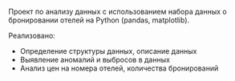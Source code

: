 Проект по анализу данных с использованием набора данных о бронировании отелей на Python (pandas, matplotlib). 

Реализовано:
- Определение структуры данных, описание данных
- Выявление аномалий и выбросов в данных
- Анализ цен на номера отелей, количества бронирований
